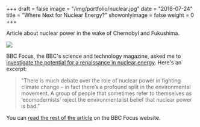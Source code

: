 +++
draft = false
image = "/img/portfolio/nuclear.jpg"
date = "2018-07-24"
title = "Where Next for Nuclear Energy?"
showonlyimage = false
weight = 0
+++

Article about nuclear power in the wake of Chernobyl and Fukushima.

<!--more-->

![](/img/portfolio/nuclear.jpg)

BBC Focus, the BBC's science and technology magazine, asked me to [investigate the potential for a renaissance in nuclear energy](http://www.sciencefocus.com/article/planet-earth/where-next-nuclear-energy). Here's an excerpt:

> "There is much debate over the role of nuclear power in fighting climate change – in fact there’s a profound split in the environmental movement. A group of people that sometimes refer to themselves as ‘ecomodernists’ reject the environmentalist belief that nuclear power is bad."

You can [read the rest of the article](http://www.sciencefocus.com/article/planet-earth/where-next-nuclear-energy) on the BBC Focus website.